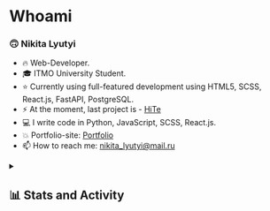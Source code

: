 # Whoami
### 🙃 Nikita Lyutyi
- 🔥 Web-Developer.
- 🎓 ITMO University Student.
- ⭐ Currently using full-featured development using HTML5, SCSS, React.js, FastAPI, PostgreSQL.
- ⚡ At the moment, last project is - [HiTe](https://github.com/SmaF1-dev/HiTe)
- 💻 I write code in Python, JavaScript, SCSS, React.js.
- 💥 Portfolio-site: [Portfolio](https://smaf1.vercel.app/)
- 📫 How to reach me: nikita_lyutyi@mail.ru
  <br>
<details>
  <summary><h2>📊 Stats and Activity</h2></summary>
  <h3>🔥 Streak Stats</h3>
    <p>
        <img alt="SmaF1-dev's streak" src="https://github-readme-streak-stats-eight.vercel.app/?user=SmaF1-dev&theme=dark&hide_border=true&short_numbers=true"/>
    </p>

  <h3>💻 GitHub Profile Stats</h3>
    <a href="https://github.com/smaf1-dev">
      <img alt="SmaF1's GitHub stats" src="https://github-readme-stats.vercel.app/api?username=smaf1-dev&show_icons=true&theme=dark&rank_icon=github" height="180px" />
    </a>
    <a href="https://github.com/smaf1-dev">
      <img alt="SmaF1-dev's Top Languages" src="https://github-readme-stats.vercel.app/api/top-langs/?username=smaf1-dev&layout=compact&theme=dark" height="180px"/>
    </a>
</details>
